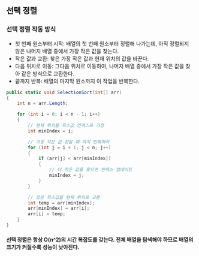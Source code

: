 ## 선택 정렬

### 선택 정렬 작동 방식
- 첫 번째 원소부터 시작: 배열의 첫 번째 원소부터 정렬해 나가는데, 아직 정렬되지 않은 나머지 배열 중에서 가장 작은 값을 찾는다.
- 작은 값과 교환: 찾은 가장 작은 값과 현재 위치의 값을 바꾼다.
- 다음 위치로 이동: 그다음 위치로 이동하여, 나머지 배열 중에서 가장 작은 값을 찾아 같은 방식으로 교환한다.
- 끝까지 반복: 배열의 마지막 원소까지 이 작업을 반복한다.

```cs
public static void SelectionSort(int[] arr)
{
    int n = arr.Length;

    for (int i = 0; i < n - 1; i++)
    {
        // 현재 위치를 최소값 인덱스로 가정
        int minIndex = i;

        // 가장 작은 값 찾을 때 까지 반복하라
        for (int j = i + 1; j < n; j++)
        {
            if (arr[j] < arr[minIndex])
            {
                // 더 작은 값을 찾으면 인덱스 업데이트
                minIndex = j;
            }
        }

        // 찾은 최소값을 현재 위치로 교환
        int temp = arr[minIndex];
        arr[minIndex] = arr[i];
        arr[i] = temp;
    }
}
```

#### 선택 정렬은 항상 O(n^2)의 시간 복잡도를 갖는다. 전체 배열을 탐색해야 하므로 배열의 크기가 커질수록 성능이 낮아진다.
